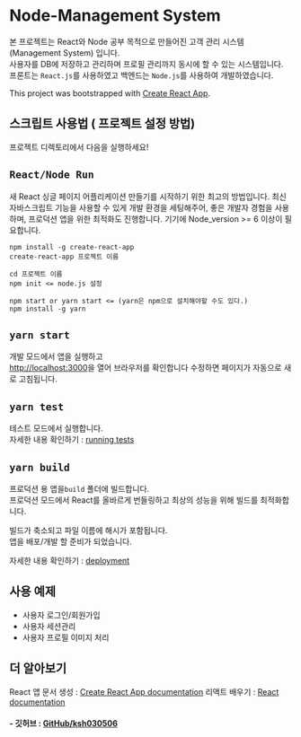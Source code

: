 # Node-Management System
본 프로젝트는 React와 Node 공부 목적으로 만들어진 고객 관리 시스템 (Management System) 입니다.<br/>
사용자를 DB에 저장하고 관리하며 프로필 관리까지 동시에 할 수 있는 시스템입니다.<br/>
프론트는 ```React.js```를 사용하였고 백엔드는 ```Node.js```를 사용하여 개발하였습니다.

This project was bootstrapped with [Create React App](https://github.com/facebook/create-react-app).

## 스크립트 사용법 ( 프로젝트 설정 방법)
프로젝트 디렉토리에서 다음을 실행하세요!

## `React/Node Run`
새 React 싱글 페이지 어플리케이션 만들기를 시작하기 위한 최고의 방법입니다. 
최신 자바스크립트 기능을 사용할 수 있게 개발 환경을 세팅해주어, 좋은 개발자 경험을 사용하며, 프로덕션 앱을 위한 최적화도 진행합니다. 
기기에 Node_version >= 6 이상이 필요합니다.
```
npm install -g create-react-app
create-react-app 프로젝트 이름

cd 프로젝트 이름
npm init <= node.js 설정

npm start or yarn start <= (yarn은 npm으로 설치해야할 수도 있다.)
npm install -g yarn
```

## `yarn start`
개발 모드에서 앱을 실행하고<br />
[http://localhost:3000](http://localhost:3000)을 열어 브라우저를 확인합니다
수정하면 페이지가 자동으로 새로 고침됩니다.<br />


## `yarn test`
테스트 모드에서 실행합니다.<br />
자세한 내용 확인하기 : [running tests](https://facebook.github.io/create-react-app/docs/running-tests)


## `yarn build`
프로덕션 용 앱을`build` 폴더에 빌드합니다.<br />
프로덕션 모드에서 React를 올바르게 번들링하고 최상의 성능을 위해 빌드를 최적화합니다.

빌드가 축소되고 파일 이름에 해시가 포함됩니다.<br />
앱을 배포/개발 할 준비가 되었습니다.

자세한 내용 확인하기 : [deployment](https://facebook.github.io/create-react-app/docs/deployment)


## 사용 예제
* 사용자 로그인/회원가입
* 사용자 세션관리
* 사용자 프로필 이미지 처리


## 더 알아보기
React 앱 문서 생성 : [Create React App documentation](https://facebook.github.io/create-react-app/docs/getting-started)
리액트 배우기 : [React documentation](https://reactjs.org/)<br/>


#### - 깃허브 : [GitHub/ksh030506](https://github.com/ksh030506)
